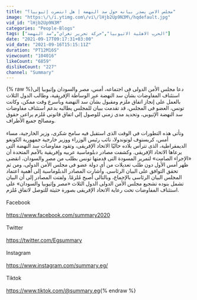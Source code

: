 ```yaml
---
title: "مجلس الامن يصدر بيانه حول سد النهضة | هل انتصرت إثيوبيا؟"
image: "https:\/\/i.ytimg.com\/vi\/lHjb2Up9N3M\/hqdefault.jpg"
vid_id: "lHjb2Up9N3M"
categories: "People-Blogs"
tags: ["الحرب الاهلية الاثيوبيا","حركة تحرير تغراي","سد النهضة"]
date: "2021-09-17T09:17:31+03:00"
vid_date: "2021-09-16T15:15:11Z"
duration: "PT12M16S"
viewcount: "104016"
likeCount: "6859"
dislikeCount: "227"
channel: "Summary"
---
```

{% raw %}دعا مجلس الأمن الدولى فى اجتماعه، أمس، مصر والسودان وإثيوبيا إلى استئناف المفاوضات بشأن سد النهضة عبر الوساطة الإفريقية، وطالب الدول الثلاث بالعمل على إنجاز اتفاق ملزم ومقبول بشأن سد النهضة وبأسرع وقت ممكن، وكانت تونس، العضو فى المجلس، قد تقدمت ببيان للمجلس يطالبه بدعم استئناف مفاوضات سد النهضة الإثيوبى، وتحديد مدى زمنى للوصول إلى اتفاق قانونى مُلزم يراعى حقوق ومصالح جميع الأطراف.<br /><br />وتأتى هذه التطورات فى الوقت الذى استقبل فيه سامح شكرى، وزير الخارجية، مساء أمس، كريستوف لوتوندولا، نائب رئيس الوزراء ووزير خارجية جمهورية الكونغو الديمقراطية، الذى تترأس بلاده حاليًا الاتحاد الإفريقى، وتقود مفاوضات سد النهضة التى يرعاها الاتحاد الإفريقى. وكشفت مصادر دبلوماسية عربيه وإفريقية بالأمم المتحدة أن «الإجراء الصامت» لتمرير المسودة التى قدمتها تونس بطلب من مصر والسودان، انقضى ظهر أمس الأول دون طلب تعديلات من أى دولة عضو فى مجلس الأمن الدولى، ومن ثم تحقق التوافق على البيان الرئاسى. وأشارت المصادر الدبلوماسية إلى أهمية اعتماد المجلس البيان الرئاسى بالإجماع، وبالتالى أصبح مُلزمًا. ولفتت المصادر إلى أن البيان تشمل بنوده تشجيع مجلس الأمن الدولى الدول الثلاث «مصر وإثيوبيا والسودان» على استئناف المفاوضات تحت رعاية الاتحاد الإفريقى بصورة حثيثة للتوصل لاتفاق مُلزم.<br /><br />Facebook <br /><br /><a rel="nofollow" target="blank" href="https://www.facebook.com/summary2020">https://www.facebook.com/summary2020</a><br /><br />Twitter <br /><br /><a rel="nofollow" target="blank" href="https://twitter.com/Egsummary">https://twitter.com/Egsummary</a><br /><br />Instagram <br /><br /><a rel="nofollow" target="blank" href="https://www.instagram.com/summary.eg/">https://www.instagram.com/summary.eg/</a><br /><br />Tiktok <br /><br /><a rel="nofollow" target="blank" href="https://www.tiktok.com/@summary.eg">https://www.tiktok.com/@summary.eg</a>{% endraw %}
